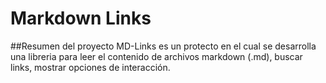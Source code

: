 # Markdown Links

##Resumen del proyecto
MD-Links es un protecto en el cual se desarrolla una libreria para leer el contenido de archivos markdown (.md), buscar links, mostrar opciones de interacción.




